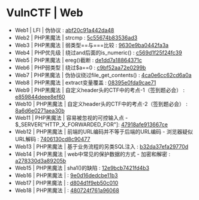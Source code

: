 # VulnCTF | Web

*  Web1 | LFI | 伪协议 : [abf20c91a442da48](./challenges/abf20c91a442da48) 
*  Web2 | PHP黑魔法 | strcmp : [5c55674b83536ad3](./challenges/5c55674b83536ad3)           
*  Web3 | PHP黑魔法 | 弱类型==与===比较 : [9630e9ba0442fa3a](./challenges/9630e9ba0442fa3a)         
*  Web4 | PHP优先级 | 绕过and后面的is_numeric() : [c569d1f25f24fc39](./challenges/c569d1f25f24fc39)  
*  Web5 | PHP黑魔法 | ereg()截断 : [de1dd7a18864371c](./challenges/de1dd7a18864371c)           
*  Web6 | PHP弱类型 | 绕过$a==0 : [c9bf52aa72e0299b](./challenges/c9bf52aa72e0299b)              
*  Web7 | PHP黑魔法 | 伪协议绕过file_get_contents() : [4ca0e6cc62cd6a0a](./challenges/4ca0e6cc62cd6a0a)
*  Web8 | PHP黑魔法 | extract变量覆盖 : [08395e0fda9cae71](./challenges/08395e0fda9cae71)       
*  Web9 | PHP黑魔法 | 自定义header头的CTF中的考点-1（签到题必会） : [e859844deee8ef60](./challenges/e859844deee8ef60)       
*  Web10 | PHP黑魔法 | 自定义header头的CTF中的考点-2（签到题必会） : [8a6d6e0271aea30b](./challenges/8a6d6e0271aea30b)  
*  Web11 | PHP黑魔法 | 容易被忽视的可控输入点 - $_SERVER["HTTP_X_FORWARDED_FOR"]: [47918afe913667ce](./challenges/47918afe913667ce)  
*  Web12 | PHP黑魔法 | 前端的URL编码并不等于后端的URL编码 - 浏览器疑似URL解码 : [7406130cd8c90477](./challenges/7406130cd8c90477)  
*  Web13 | PHP黑魔法 | 基于业务流程的另类SQL注入 : [b32da37efa29770d](./challenges/b32da37efa29770d)  
*  Web14 | PHP黑魔法 | web中常见的保护数据的方式 - 加密和解密 : [a278330d3a89205b](./challenges/a278330d3a89205b)  
*  Web15 | PHP黑魔法 | sha1()的缺陷 : [12e9bcb7421fd4b3](./challenges/12e9bcb7421fd4b3)  
*  Web16 | PHP黑魔法 | : [9e0d16dedcbe11b3](./challenges/9e0d16dedcbe11b3)  
*  Web17 | PHP黑魔法 | : [d804d1f9eb50c010](./challenges/d804d1f9eb50c010)  
*  Web18 | PHP黑魔法 | : [480724f761a96068](./challenges/480724f761a96068)  

